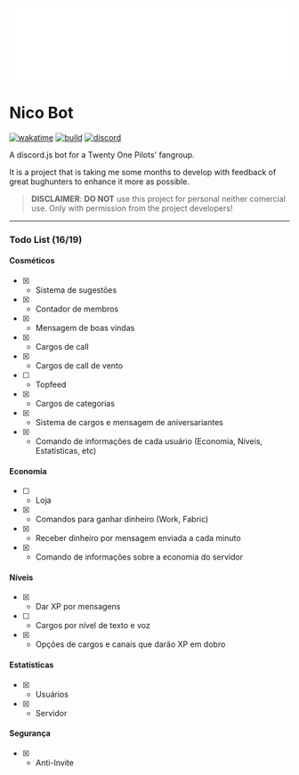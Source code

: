 ![Nico](https://raw.githubusercontent.com/jurgenjacobsen/nico/main/assets/Nico1.png)
# Nico Bot
[![wakatime](https://wakatime.com/badge/github/jurgenjacobsen/nico.svg)](https://wakatime.com/badge/github/jurgenjacobsen/nico)
[![build](https://img.shields.io/github/languages/top/jurgenjacobsen/nico?style=flat-square)](https://github.com/jurgenjacobsen/nico)
[![discord](https://img.shields.io/discord/465938334791893002?color=5865F2&logo=discord&logoColor=white&style=flat-square)](https://discord.gg/f4jkqrdbyh)

A discord.js bot for a Twenty One Pilots' fangroup.

It is a project that is taking me some months to develop with feedback of great bughunters to enhance it more as possible.

> **DISCLAIMER**: **DO NOT** use this project for personal neither comercial use. Only with permission from the project developers!

___
### Todo List (16/19)
#### Cosméticos

- [X] - Sistema de sugestões
- [X] - Contador de membros
- [X] - Mensagem de boas vindas
- [X] - Cargos de call
- [X] - Cargos de call de vento
- [ ] - Topfeed
- [X] - Cargos de categorias
- [X] - Sistema de cargos e mensagem de aniversariantes
- [X] - Comando de informações de cada usuário (Economia, Níveis, Estatísticas, etc)

#### Economia

- [ ] - Loja
- [X] - Comandos para ganhar dinheiro (Work, Fabric)
- [X] - Receber dinheiro por mensagem enviada a cada minuto
- [X] - Comando de informações sobre a economia do servidor

#### Níveis

- [X] - Dar XP por mensagens 
- [ ] - Cargos por nível de texto e voz
- [X] - Opções de cargos e canais que darão XP em dobro

#### Estatísticas

- [X] - Usuários
- [X] - Servidor

#### Segurança
- [X] - Anti-Invite
